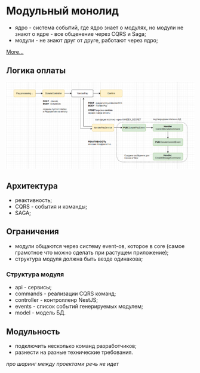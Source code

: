 # Модульный монолид
- ядро - система событий, где ядро знает о модулях, но модули не знают о ядре - все общенение через CQRS и Saga;
- модули - не знают друг от друге, работают через ядро;

[More...](https://t.me/softwareengineervlog/2208)

## Логика оплаты
![img.png](assets/img.png)

## Архитектура
- реактивность;
- CQRS - события и команды;
- SAGA;

## Ограничения
- модули общаются через систему event-ов, которое в core (самое грамотное что можно сделать при растущем приложение);
- структура модуля должна быть везде одинакова;

### Структура модуля
- api - сервисы;
- commands - реализации CQRS команд;
- controller - контролленр NestJS;
- events - список событий генерируемых модулем;
- model - модель БД.

## Модульность
- подключить несколько команд разработчиков;
- разнести на разные технические требования.

*про шаринг между проектами речь не идет*